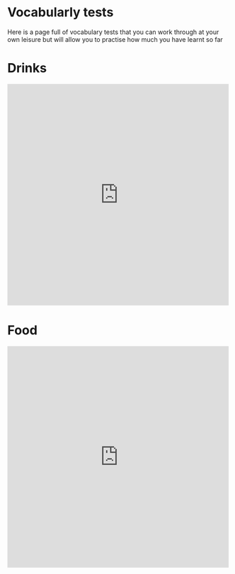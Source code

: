 <h1> Vocabularly tests </h1>
<p> Here is a page full of vocabulary tests that you can work through at your own leisure but will allow you to practise how much you have learnt so far </p>

  <h1> Drinks</h1> 
<iframe src="https://quizlet.com/472295579/test/embed?i=13p126&x=1jj1" height="500" width="500" style="border:0"></iframe>
<h1> Food </h1> 
<iframe src="https://quizlet.com/472297415/test/embed?i=13p126&x=1jj1" height="500" width="500" style="border:0"></iframe> 
 
